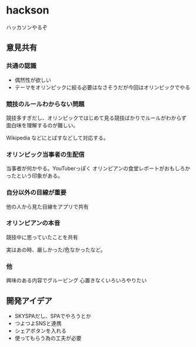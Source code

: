 # hackson

ハッカソンやるぞ

## 意見共有

### 共通の認識

- 偶然性が欲しい
- テーマをオリンピックに絞る必要はなさそうだが今回はオリンピックでやる

### 競技のルールわからない問題

競技多すぎだし、オリンピックではじめて見る競技ばかりでルールがわからず
面白味を理解するのが難しい。

Wikipedia などにとばすなどして対応する。

### オリンピック当事者の生配信

当事者が何かやる。YouTuberっぽく
オリンピアンの食堂レポートがおもしろかったという印象がある。

### 自分以外の目線が重要

他の人から見た目線をアプリで共有

### オリンピアンの本音

競技中に思っていたことを共有

実はあの時、厳しかった/危なかったなど。

### 他

興味のある内容でグルーピング
心置きなくいろいろやりたい

## 開発アイデア

- SKYSPAだし、SPAでやろうとか
- つよつよSNSと連携
- シェアボタンを入れる
- 使ってもらう為の工夫が必要

